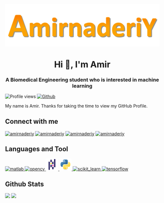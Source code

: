 ![Alt text](https://github.com/Amirnaderiy/Amirnaderiy/blob/main/Picture2.png)


<h1 align="center">Hi 👋, I'm Amir</h1>
<h3 align="center">A Biomedical Engineering student who is interested in machine learning</h3>

![Profile views](https://visitor-badge.glitch.me/badge?page_id=amirnaderiy.amirnaderiy)
[![Github](https://img.shields.io/github/followers/amirnaderiy?label=Follow&style=social)](https://github.com/amirnaderiy)

<div size='20px'> My name is Amir. Thanks for taking the time to view my GitHub Profile. 
</div>

## Connect with me
<p align="left">
<a href="https://linkedin.com/in/amirnaderiy" target="blank"><img align="center" src="https://raw.githubusercontent.com/rahuldkjain/github-profile-readme-generator/master/src/images/icons/Social/linked-in-alt.svg" alt="amirnaderiy" height="30" width="40" /></a>
<a href="https://kaggle.com/amirnaderiy" target="blank"><img align="center" src="https://raw.githubusercontent.com/rahuldkjain/github-profile-readme-generator/master/src/images/icons/Social/kaggle.svg" alt="amirnaderiy" height="30" width="40" /></a>
<a href="https://fb.com/amirnaderiy" target="blank"><img align="center" src="https://raw.githubusercontent.com/rahuldkjain/github-profile-readme-generator/master/src/images/icons/Social/facebook.svg" alt="amirnaderiy" height="30" width="40" /></a>
<a href="https://instagram.com/amirnaderiy" target="blank"><img align="center" src="https://raw.githubusercontent.com/rahuldkjain/github-profile-readme-generator/master/src/images/icons/Social/instagram.svg" alt="amirnaderiy" height="30" width="40" /></a>
</p>

## Languages and Tool 
<p align="left"> <a href="https://www.mathworks.com/" target="_blank" rel="noreferrer"> <img src="https://upload.wikimedia.org/wikipedia/commons/2/21/Matlab_Logo.png" alt="matlab" width="40" height="40"/> </a> <a href="https://opencv.org/" target="_blank" rel="noreferrer"> <img src="https://www.vectorlogo.zone/logos/opencv/opencv-icon.svg" alt="opencv" width="40" height="40"/> </a> <a href="https://pandas.pydata.org/" target="_blank" rel="noreferrer"> <img src="https://raw.githubusercontent.com/devicons/devicon/2ae2a900d2f041da66e950e4d48052658d850630/icons/pandas/pandas-original.svg" alt="pandas" width="40" height="40"/> </a> <a href="https://www.python.org" target="_blank" rel="noreferrer"> <img src="https://raw.githubusercontent.com/devicons/devicon/master/icons/python/python-original.svg" alt="python" width="40" height="40"/> </a> <a href="https://scikit-learn.org/" target="_blank" rel="noreferrer"> <img src="https://upload.wikimedia.org/wikipedia/commons/0/05/Scikit_learn_logo_small.svg" alt="scikit_learn" width="40" height="40"/> </a> <a href="https://www.tensorflow.org" target="_blank" rel="noreferrer"> <img src="https://www.vectorlogo.zone/logos/tensorflow/tensorflow-icon.svg" alt="tensorflow" width="40" height="40"/> </a> </p>




## Github Stats  
<p float="left">
  <img src="https://github-readme-stats.vercel.app/api?username=amirnaderiy&theme=great-gatsby&show_icons=true" /> 
  <img src="https://streak-stats.demolab.com?user=amirnaderiy&theme=dark" />
</p>

